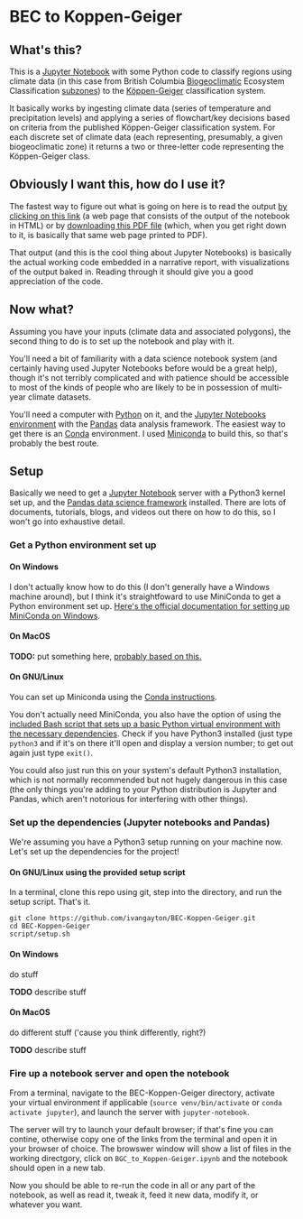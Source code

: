 # BEC to Koppen-Geiger

## What's this?
This is a [Jupyter Notebook](https://jupyter.org/) with some Python code to classify regions using climate data (in this case from British Columbia [Biogeoclimatic](https://cfcg.forestry.ubc.ca/resources/cataloguing-in-situ-genetic-resources/about-bec-and-bgc-units/) Ecosystem Classification [subzones](https://www.for.gov.bc.ca/hre/becweb/)) to the [Köppen-Geiger](https://en.wikipedia.org/wiki/K%C3%B6ppen_climate_classification) classification system.

It basically works by ingesting climate data (series of temperature and precipitation levels) and applying a series of flowchart/key decisions based on criteria from the published Köppen-Geiger classification system. For each discrete set of climate data (each representing, presumably, a given biogeoclimatic zone) it returns a two or three-letter code representing the Köppen-Geiger class.

## Obviously I want this, how do I use it?
The fastest way to figure out what is going on here is to read the output [by clicking on this link](https://ivangayton.github.io/) (a web page that consists of the output of the notebook in HTML) or by [downloading this PDF file](2021-01-18_Gayton_BGC_to_Koppen-Geiger.pdf) (which, when you get right down to it, is basically that same web page printed to PDF).

That output (and this is the cool thing about Jupyter Notebooks) is basically the actual working code embedded in a narrative report, with visualizations of the output baked in. Reading through it should give you a good appreciation of the code.

## Now what?
Assuming you have your inputs (climate data and associated polygons), the second thing to do is to set up the notebook and play with it.

You'll need a bit of familiarity with a data science notebook system (and certainly having used Jupyter Notebooks before would be a great help), though it's not terribly complicated and with patience should be accessible to most of the kinds of people who are likely to be in possession of multi-year climate datasets.

You'll need a computer with [Python](https://www.python.org/) on it, and the [Jupyter Notebooks environment](https://jupyter.org/install) with the [Pandas](https://pandas.pydata.org/) data analysis framework. The easiest way to get there is an [Conda](https://en.wikipedia.org/wiki/Conda_(package_manager)) environment. I used [Miniconda](https://docs.conda.io/en/latest/miniconda.html) to build this, so that's probably the best route.

## Setup

Basically we need to get a [Jupyter Notebook](https://jupyter.org/install) server with a Python3 kernel set up, and the [Pandas data science framework](https://pandas.pydata.org/) installed. There are lots of documents, tutorials, blogs, and videos out there on how to do this, so I won't go into exhaustive detail. 

### Get a Python environment set up
#### On Windows
I don't actually know how to do this (I don't generally have a Windows machine around), but I think it's straightfoward to use MiniConda to get a Python environment set up. [Here's the official documentation for setting up MiniConda on Windows](https://docs.conda.io/projects/conda/en/latest/user-guide/install/windows.html#).

#### On MacOS
**TODO:** put something here, [probably based on this.](https://docs.conda.io/projects/conda/en/latest/user-guide/install/macos.html)

#### On GNU/Linux
You can set up Miniconda using the [Conda instructions](https://docs.conda.io/projects/conda/en/latest/user-guide/install/linux.html).

You don't actually need MiniConda, you also have the option of using the [included Bash script that sets up a basic Python virtual environment with the necessary dependencies](script/setup.sh). Check if you have Python3 installed (just type ```python3``` and if it's on there it'll open and display a version number; to get out again just type ```exit()```.

You could also just run this on your system's default Python3 installation, which is not normally recommended but not hugely dangerous in this case (the only things you're adding to your Python distribution is Jupyter and Pandas, which aren't notorious for interfering with other things). 

### Set up the dependencies (Jupyter notebooks and Pandas)
We're assuming you have a Python3 setup running on your machine now. Let's set up the dependencies for the project!

#### On GNU/Linux using the provided setup script
In a terminal, clone this repo using git, step into the directory, and run the setup script. That's it. 

```
git clone https://github.com/ivangayton/BEC-Koppen-Geiger.git
cd BEC-Koppen-Geiger
script/setup.sh
```

#### On Windows
do stuff

**TODO** describe stuff

#### On MacOS
do different stuff ('cause you think differently, right?)

**TODO** describe stuff

### Fire up a notebook server and open the notebook
From a terminal, navigate to the BEC-Koppen-Geiger directory, activate your virtual environment if applicable (```source venv/bin/activate``` or ```conda activate jupyter```), and launch the server with ```jupyter-notebook```.

The server will try to launch your default browser; if that's fine you can contine, otherwise copy one of the links from the terminal and open it in your browser of choice. The browswer window will show a list of files in the working directgory, click on ```BGC_to_Koppen-Geiger.ipynb``` and the notebook should open in a new tab.

Now you should be able to re-run the code in all or any part of the notebook, as well as read it, tweak it, feed it new data, modify it, or whatever you want.




